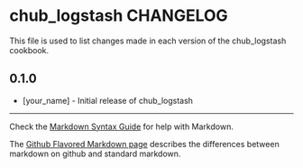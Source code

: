 chub_logstash CHANGELOG
=======================

This file is used to list changes made in each version of the chub_logstash cookbook.

0.1.0
-----
- [your_name] - Initial release of chub_logstash

- - -
Check the [Markdown Syntax Guide](http://daringfireball.net/projects/markdown/syntax) for help with Markdown.

The [Github Flavored Markdown page](http://github.github.com/github-flavored-markdown/) describes the differences between markdown on github and standard markdown.
